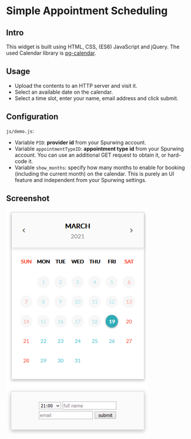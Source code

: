 # Simple Appointment Scheduling

## Intro
This widget is built using HTML, CSS, (ES6) JavaScript and jQuery. The used Calendar library is [pg-calendar](https://github.com/KennethanCeyer/pg-calendar).

## Usage
- Upload the contents to an HTTP server and visit it.
- Select an available date on the calendar.
- Select a time slot, enter your name, email address and click submit.

## Configuration
`js/demo.js`:
 - Variable `PID`: **provider id**  from your Spurwing account.
 - Variable `appointmentTypeID`: **appointment type id** from your Spurwing account. You can use an additional GET request to obtain it, or hard-code it.
 - Variable `show_months`: specify how many months to enable for booking (including the current month) on the calendar. This is purely an UI feature and independent from your Spurwing settings.

## Screenshot
![Simple Appointment Scheduling Demo](demo.png)
